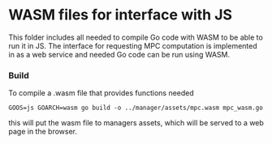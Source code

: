 # WASM files for interface with JS

This folder includes all needed to compile Go code with WASM to be able to run it in JS. The interface
for requesting MPC computation is implemented in as a web service and needed Go code can be run using WASM.

### Build
To compile a .wasm file that provides functions needed

``GOOS=js GOARCH=wasm go build -o ../manager/assets/mpc.wasm mpc_wasm.go``

this will put the wasm file to managers assets, which will be served to a web page in the browser.
